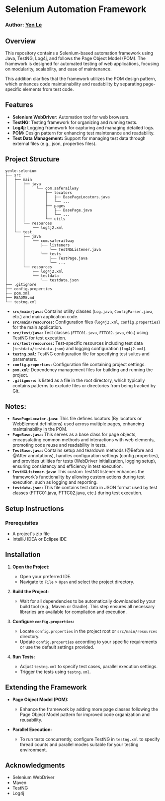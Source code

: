 # Selenium Automation Framework

### Author: [Yen Le](ngocyenle0@gmail.com)

## Overview

This repository contains a Selenium-based automation framework using Java, TestNG, Log4j, and follows the Page Object
Model (POM). The framework is designed for automated testing of web applications, focusing on modularity, scalability,
and ease of maintenance.

This addition clarifies that the framework utilizes the POM design pattern, which enhances code
maintainability and readability by separating page-specific elements from test code.

## Features

- **Selenium WebDriver:** Automation tool for web browsers.
- **TestNG:** Testing framework for organizing and running tests.
- **Log4j:** Logging framework for capturing and managing detailed logs.
- **POM:** Design pattern for enhancing test maintenance and readability.
- **Test Data Management:** Support for managing test data through external files (e.g., json, properties files).

## Project Structure

```
yenle-selenium
├── src
│   ├── main
│   │   ├── java
│   │   │     └── com.saferailway
│   │   │         ├── locators
│   │   │         │   ├── BasePageLocators.java
│   │   │         │   └── ...
│   │   │         ├── pages
│   │   │         │   ├── BasePage.java
│   │   │         │   └── ...
│   │   │         └── utils      
│   │   └── resources
│   │       └── log4j2.xml
│   └── test
│       ├── java
│       │   └── com.saferailway
│       │       ├── listeners
│       │           └── TestNGListener.java 
│       │       └── tests 
│       │           ├── TestPage.java
│       │           └── ...     
│       └── resources
│           ├── log4j2.xml
│           └── testdata
│               └── testdata.json
├── .gitignore
├── config.properties
├── pom.xml
├── README.md
└── testng.xml
```

- **`src/main/java`:** Contains utility classes (`Log.java`, `ConfigParser.java`, etc.) and main application code.
- **`src/main/resources`:** Configuration files (`log4j2.xml`, `config.properties`) for the main application.
- **`src/test/java`:** Test classes (`FTTC01.java`, `FTTC02.java`, etc.) using TestNG for test execution.
- **`src/test/resources`:** Test-specific resources including test data (`testdata/testdata.json`) and logging
  configuration (`log4j2.xml`).
- **`testng.xml`:** TestNG configuration file for specifying test suites and parameters.
- **`config.properties`:** Configuration file containing project settings.
- **`pom.xml`:** Dependency management files for building and running the project.
- **`.gitignore`:** is listed as a file in the root directory, which typically contains patterns to exclude files or
  directories from being tracked by Git.

## Notes:
- **`BasePageLocator.java`:** This file defines locators (By locators or WebElement definitions) used across multiple pages, enhancing maintainability in the POM.
- **`PageBase.java`:** This serves as a base class for page objects, encapsulating common methods and interactions with web elements, promoting code reuse and readability in tests.
- **`TestBase.java`:** Contains setup and teardown methods (@Before and @After annotations), handles configuration settings (config.properties), and provides utilities for tests (WebDriver initialization, logging setup), ensuring consistency and efficiency in test execution.
- **`TestNGListener.java`:** This custom TestNG listener enhances the framework’s functionality by allowing custom actions during test execution, such as logging and reporting.
- **`testdata.json`:** This file contains test data in JSON format used by test classes (FTTC01.java, FTTC02.java, etc.) during test execution.

## Setup Instructions

### Prerequisites

- A project's zip file
- IntelliJ IDEA or Eclipse IDE

## Installation

1. **Open the Project:**
    - Open your preferred IDE.
    - Navigate to `File` > `Open` and select the project directory.

2. **Build the Project:**
    - Wait for all dependencies to be automatically downloaded by your build tool (e.g., Maven or Gradle). This step
      ensures all necessary libraries are available for compilation and execution.

3. **Configure `config.properties`:**
    - Locate `config.properties` in the project root or `src/main/resources` directory.
    - Update `config.properties` according to your specific requirements or use the default settings provided.

4. **Run Tests:**
    - Adjust `testng.xml` to specify test cases, parallel execution settings.
    - Trigger the tests using `testng.xml`.

## Extending the Framework

- **Page Object Model (POM):**
    - Enhance the framework by adding more page classes following the Page Object Model pattern for improved code
      organization and reusability.

- **Parallel Execution:**
    - To run tests concurrently, configure TestNG in `testng.xml` to specify thread counts and parallel modes suitable
      for your testing environment.

## Acknowledgments

- Selenium WebDriver
- Maven
- TestNG
- Log4j